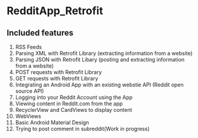 # RedditApp_Retrofit

## Included features
<ol>
<li>RSS Feeds</li>
<li>Parsing XML with Retrofit Library (extracting information from a website)</li>
<li>Parsing JSON with Retrofit Libary (posting and extracting information from a website)</li>
<li>POST requests with Retrofit Library</li>
<li>GET requests with Retrofit Library</li>
<li>Integrating an Android App with an existing webstie API (Reddit open source API)</li>
<li>Logging into your Reddit Account using the App</li>
<li>Viewing content in Reddit.com from the app</li>
<li>RecyclerView and CardViews to display content</li>
<li>WebViews</li>
<li>Basic Android Material Design</li>
<li>Trying to post comment in subreddit(Work in progress)</li>
</ol>
